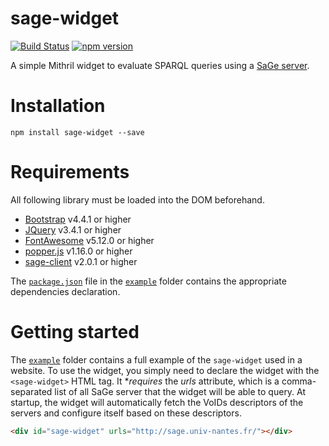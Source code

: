 # sage-widget
[![Build Status](https://travis-ci.org/sage-org/sage-widget.svg?branch=master)](https://travis-ci.org/sage-org/sage-widget)
[![npm version](https://badge.fury.io/js/sage-widget.svg)](https://badge.fury.io/js/sage-widget)

A simple Mithril widget to evaluate SPARQL queries using a [SaGe server](http://sage.univ-nantes.fr/).

# Installation

```
npm install sage-widget --save
```

# Requirements

All following library must be loaded into the DOM beforehand.
* [Bootstrap](https://getbootstrap.com/) v4.4.1 or higher
* [JQuery](https://jquery.com/) v3.4.1 or higher
* [FontAwesome](https://fontawesome.com/) v5.12.0 or higher
* [popper.js](https://popper.js.org/) v1.16.0 or higher
* [sage-client](https://github.com/sage-org/sage-client) v2.0.1 or higher

The [`package.json`](https://github.com/sage-org/sage-widget/tree/master/example/package.json) file in the [`example`](https://github.com/sage-org/sage-widget/tree/master/example) folder contains the appropriate dependencies declaration.

# Getting started

The [`example`](https://github.com/sage-org/sage-widget/tree/master/example) folder contains a full example of the `sage-widget` used in a website.
To use the widget, you simply need to declare the widget with the `<sage-widget>` HTML tag.
It **requires* the *urls* attribute, which is a comma-separated list of all SaGe server that the widget will be able to query. At startup, the widget will automatically fetch the VoIDs descriptors of the servers and configure itself based on these descriptors.

```html
<div id="sage-widget" urls="http://sage.univ-nantes.fr/"></div>
```
